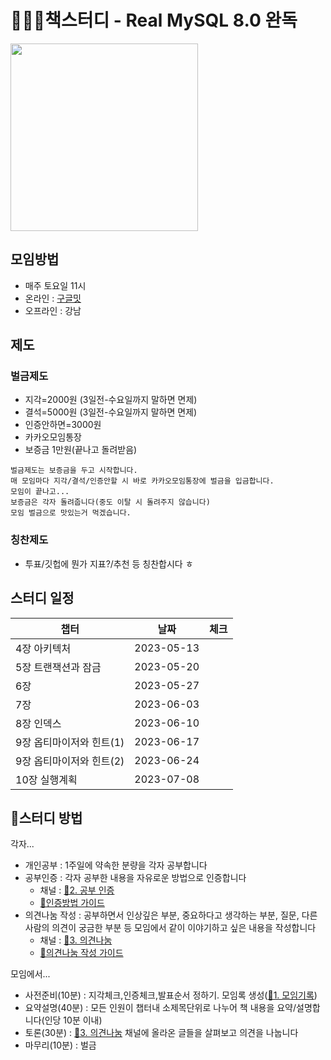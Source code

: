 # 🐶🦶🏼책스터디 - Real MySQL 8.0 완독
<a href="http://www.yes24.com/Product/Goods/103415627" target="_blank">
  <img src = "https://user-images.githubusercontent.com/52496734/236387693-4274482b-ce3e-47ac-b2f3-18432c732307.png" width = "300">
</a>

## 모임방법
* 매주 토요일 11시
* 온라인 : [구글밋](https://meet.google.com/yxh-mccj-dbs)
* 오프라인 : 강남

## 제도
### 벌금제도
* 지각=2000원 (3일전-수요일까지 말하면 면제)
* 결석=5000원 (3일전-수요일까지 말하면 면제)
* 인증안하면=3000원
* 카카오모임통장
* 보증금 1만원(끝나고 돌려받음)

```
벌금제도는 보증금을 두고 시작합니다.
매 모임마다 지각/결석/인증안할 시 바로 카카오모임통장에 벌금을 입금합니다.
모임이 끝나고...
보증금은 각자 돌려줍니다(중도 이탈 시 돌려주지 않습니다)
모임 벌금으로 맛있는거 먹겠습니다.
```

### 칭찬제도
* 투표/깃헙에 뭔가 지표?/추천 등 칭찬합시다 ㅎ

## 스터디 일정
| 챕터 | 날짜 | 체크 |
| --- | --- | --- |
| 4장 아키텍처 | 2023-05-13 |  |
| 5장 트랜잭션과 잠금 | 2023-05-20 |  |
| 6장 | 2023-05-27 |  |
| 7장 | 2023-06-03 |  |
| 8장 인덱스 | 2023-06-10 |  |
| 9장 옵티마이저와 힌트(1) | 2023-06-17 |  |
| 9장 옵티마이저와 힌트(2) | 2023-06-24 |  |
| 10장 실행계획 | 2023-07-08 |  |

## 📍스터디 방법
각자...  
* 개인공부 : 1주일에 약속한 분량을 각자 공부합니다  
* 공부인증 : 각자 공부한 내용을 자유로운 방법으로 인증합니다  
  - 채널 : [🐶2. 공부 인증](https://github.com/orgs/BookStudy-RealMySQL8/discussions/categories/2-%EA%B3%B5%EB%B6%80-%EC%9D%B8%EC%A6%9D)  
  - [📕인증방법 가이드](/guide/인증방법.md)
* 의견나눔 작성 : 공부하면서 인상깊은 부분, 중요하다고 생각하는 부분, 질문, 다른 사람의 의견이 궁금한 부분 등 모임에서 같이 이야기하고 싶은 내용을 작성합니다
  - 채널 : [🍊3. 의견나눔](https://github.com/orgs/BookStudy-RealMySQL8/discussions/categories/3-%EC%9D%98%EA%B2%AC%EB%82%98%EB%88%94)
  - [📕의견나눔 작성 가이드](/guide/의견나눔-작성방법.md)

모임에서...
* 사전준비(10분) : 지각체크,인증체크,발표순서 정하기. 모임록 생성([📣1. 모임기록](https://github.com/orgs/BookStudy-RealMySQL8/discussions/categories/1-%EB%AA%A8%EC%9E%84%EA%B8%B0%EB%A1%9D))
* 요약설명(40분) : 모든 인원이 챕터내 소제목단위로 나누어 책 내용을 요약/설명합니다(인당 10분 이내)
* 토론(30분) : [🍊3. 의견나눔](https://github.com/orgs/BookStudy-RealMySQL8/discussions/categories/3-%EC%9D%98%EA%B2%AC%EB%82%98%EB%88%94) 채널에 올라온 글들을 살펴보고 의견을 나눕니다
* 마무리(10분) : 벌금
